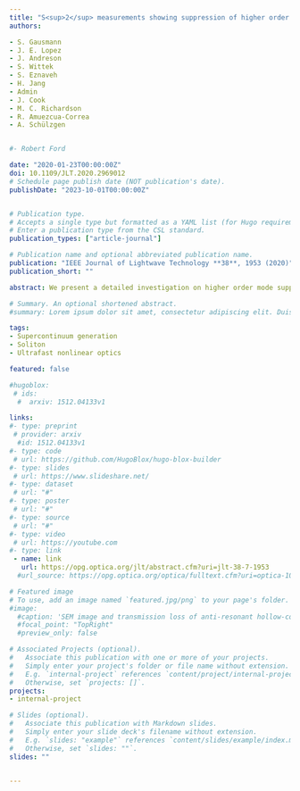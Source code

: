 ```yaml
---
title: "S<sup>2</sup> measurements showing suppression of higher order modes in confined rare earth doped large core fibers"
authors:

- S. Gausmann
- J. E. Lopez
- J. Andreson
- S. Wittek
- S. Eznaveh
- H. Jang
- Admin
- J. Cook
- M. C. Richardson
- R. Amuezcua-Correa
- A. Schülzgen


#- Robert Ford

date: "2020-01-23T00:00:00Z"
doi: 10.1109/JLT.2020.2969012
# Schedule page publish date (NOT publication's date).
publishDate: "2023-10-01T00:00:00Z"


# Publication type.
# Accepts a single type but formatted as a YAML list (for Hugo requirements).
# Enter a publication type from the CSL standard.
publication_types: ["article-journal"]

# Publication name and optional abbreviated publication name.
publication: "IEEE Journal of Lightwave Technology **38**, 1953 (2020)"
publication_short: ""

abstract: We present a detailed investigation on higher order mode suppression due to differential gain in large mode area step index fiber amplifiers with confined Yb doping using spatially and spectrally resolved imaging (S<sup>2</sup>). A novel active fiber with Yb doping confined to the central 30% of the core area is fabricated and its performance is directly compared to a fiber with a conventional homogeneously doped core with almost identical parameters. At high pump rates, S<sup>2</sup> and beam pointing stability measurements clearly demonstrate fundamental mode operation of the confined doping few mode fiber, even under imperfect launching conditions and environmental perturbations. In addition, we discuss the mode content as a function of gain in co-pumped fiber amplifiers with and without confined rare earth core doping using a power propagation model for fibers with similar parameters to those used in our experiments. Our simulation results as well as amplification experiments indicate the great potential of the confined doping concept for single mode high power operation.

# Summary. An optional shortened abstract.
#summary: Lorem ipsum dolor sit amet, consectetur adipiscing elit. Duis posuere tellus ac convallis placerat. Proin tincidunt magna sed ex sollicitudin condimentum.

tags:
- Supercontinuum generation
- Soliton
- Ultrafast nonlinear optics

featured: false

#hugoblox:
 # ids:
  #  arxiv: 1512.04133v1

links:
#- type: preprint
 # provider: arxiv
  #id: 1512.04133v1
#- type: code
 # url: https://github.com/HugoBlox/hugo-blox-builder
#- type: slides
 # url: https://www.slideshare.net/
#- type: dataset
 # url: "#"
#- type: poster
 # url: "#"
#- type: source
 # url: "#"
#- type: video
 # url: https://youtube.com
#- type: link
 - name: link
   url: https://opg.optica.org/jlt/abstract.cfm?uri=jlt-38-7-1953
  #url_source: https://opg.optica.org/optica/fulltext.cfm?uri=optica-10-10-1253

# Featured image
# To use, add an image named `featured.jpg/png` to your page's folder. 
#image:
  #caption: 'SEM image and transmission loss of anti-resonant hollow-core fiber'
  #focal_point: "TopRight"
  #preview_only: false

# Associated Projects (optional).
#   Associate this publication with one or more of your projects.
#   Simply enter your project's folder or file name without extension.
#   E.g. `internal-project` references `content/project/internal-project/index.md`.
#   Otherwise, set `projects: []`.
projects:
- internal-project

# Slides (optional).
#   Associate this publication with Markdown slides.
#   Simply enter your slide deck's filename without extension.
#   E.g. `slides: "example"` references `content/slides/example/index.md`.
#   Otherwise, set `slides: ""`.
slides: ""


---
```

